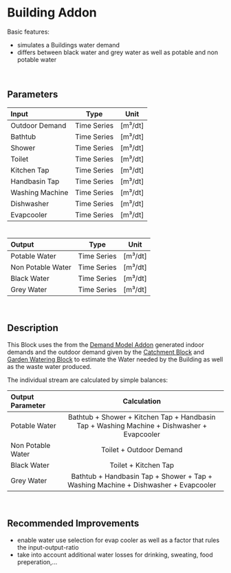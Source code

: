 # Building Addon

Basic features:

 - simulates a Buildings water demand 
 - differs between black water and grey water as well as potable and non potable water
 
<br>

## Parameters 



| Input  | Type  |  Unit  |
| :------------ |:---------------:| :-----:|	
| Outdoor Demand      | Time Series | [m³/dt] |
| 	Bathtub | Time Series  |   [m³/dt] |
| Shower      | Time Series | [m³/dt] |
| 	Toilet | Time Series  |   [m³/dt] |
| Kitchen Tap      | Time Series | [m³/dt] |
| Handbasin Tap      | Time Series | [m³/dt] |
| 	Washing Machine | Time Series  |   [m³/dt] |
| 	Dishwasher  | Time Series  |   [m³/dt] |
| 	Evapcooler  | Time Series  |   [m³/dt] |

# 

|Output  | Type  |  Unit  |
| :------------ |:---------------:| :-----:|
|    Potable Water  | Time Series |  [m³/dt]
|    Non Potable Water |    Time Series     |  [m³/dt]  |
|    Black Water   | Time Series |  [m³/dt]
|    Grey Water    |    Time Series     |  [m³/dt]  |



<br>

## Description 

This Block uses the from the [Demand Model Addon](https://github.com/ChristianF88/CD3Waterbalance/blob/master/doc/CityDrain%20Building%20Blocks/Demand%20Model%20Addon.md) generated indoor demands and the outdoor demand given by the [Catchment Block](https://github.com/ChristianF88/CD3Waterbalance/blob/master/doc/CityDrain%20Building%20Blocks/Catchment%20Addon.md) and [Garden Watering Block](https://github.com/ChristianF88/CD3Waterbalance/blob/master/doc/CityDrain%20Building%20Blocks/Garden%20Watering%20Addon.md) to estimate the Water needed by the Building as well as the waste water produced. 

The individual stream are calculated by simple balances: 

|Output Parameter  | Calculation  | 
| :------------ |:---------------:| 
|    Potable Water    | Bathtub + Shower + Kitchen Tap + Handbasin Tap + Washing Machine + Dishwasher + Evapcooler | 
|    Non Potable Water   |    Toilet + Outdoor Demand     | 
|    Black Water   | Toilet + Kitchen Tap |  
|    Grey Water    |    Bathtub + Handbasin Tap + Shower + Tap + Washing Machine + Dishwasher + Evapcooler    | 


<br>

## Recommended Improvements

- enable water use selection for evap cooler as well as a factor that rules the input-output-ratio
- take into account additional water losses for drinking, sweating, food preperation,...